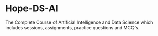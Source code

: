 # Hope-DS-AI

The Complete Course of Artificial Intelligence and Data Science which includes sessions, assignments, practice questions and MCQ's. 
